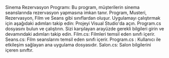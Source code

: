 Sinema Rezervasyon Programı:
Bu program, müşterilerin sinema seanslarında rezervasyon yapmasına imkan tanır. Program, Musteri, Rezervasyon, Film ve Seans gibi sınıflardan oluşur.
Uygulamayı çalıştırmak için aşağıdaki adımları takip edin:
Projeyi Visual Studio'da açın.
Program.cs dosyasını bulun ve çalıştırın.
Sizi karşılayan arayüzde gerekli bilgileri girin ve devamındaki adımları takip edin. 
Film.cs: Filmleri temsil eden sınıfı içerir.
Seans.cs:  Film seanslarını temsil eden sınıfı içerir. 
Program.cs : Kullanıcı ile etkileşim sağlayan ana uygulama dosyasıdır.
Salon.cs:  Salon bilgilerini içeren sınıftır. 
